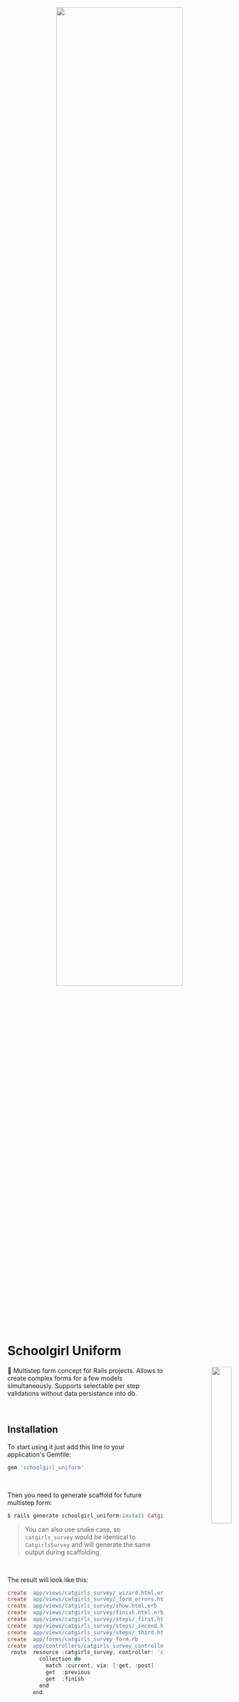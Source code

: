 <br>
<br>
<p align="center">
  <a href="#">
    <img align="center" width="75%" src="https://user-images.githubusercontent.com/2478436/210048098-9d09b442-f057-42e1-b77b-94277928e452.png"/> 
  </a>
</p>
<br>

# Schoolgirl Uniform

<p align="right">
  <a href="#schoolgirl-uniform">
    <img align="right" width="30%" src="https://user-images.githubusercontent.com/2478436/210023063-339c9be3-5ac3-4d9b-87a1-60d1d8462861.png"/> 
  </a>
</p>

:feet: Multistep form concept for Rails projects. Allows to create complex forms for a few models simultaneously. Supports selectable per step validations without data persistance into db.

<br>

## Installation

To start using it just add this line to your application's Gemfile:

```ruby
gem 'schoolgirl_uniform'
```
<br>

Then you need to generate scaffold for future multistep form:

```ruby
$ rails generate schoolgirl_uniform:install CatgirlsSurvey
```

> You can also use snake case, so `catgirls_survey` would be identical to `CatgirlsSurvey` and will generate the same output during scaffolding.

<br>

The result will look like this:

```flex
create  app/views/catgirls_survey/_wizard.html.erb
create  app/views/catgirls_survey/_form_errors.html.erb
create  app/views/catgirls_survey/show.html.erb
create  app/views/catgirls_survey/finish.html.erb
create  app/views/catgirls_survey/steps/_first.html.erb
create  app/views/catgirls_survey/steps/_second.html.erb
create  app/views/catgirls_survey/steps/_third.html.erb
create  app/forms/catgirls_survey_form.rb
create  app/controllers/catgirls_survey_controller.rb
 route  resource :catgirls_survey, controller: 'catgirls_survey', only: :show do
          collection do
            match :current, via: [:get, :post]
            get  :previous
            get  :finish
          end
        end

```

<br clear="right">
    
## Usage and Config

To achieve working multistep form you need to configure FVC:

- [**Form**](#form)

- [**View**](#view)

- [**Controller**](#controller)


### Form
 - e.g. _CatgirlsSurveyForm_ - _app/forms/catgirls_survey_form.rb_ 

1. Declare the steps:
  ```ruby
  def self.steps
    %w[first second third]
  end
  ```
2. Define form fields
  ```ruby
  attribute :username, String
  ```
3. Define validation and select appropriate step for it
  ```ruby
  validates :username, presence: true, if: proc { on_step('second') }
  ```
4. Inside `save!` method build your records, set them with form attributes and save them in transaction. 
   Use `.save!(validate: false)` to skip native validations on model.
   In order to return the result set the `@identifier` with created records reference/references 
   
   ( e.g. simple `1234` or complex `{user_id: 1234, personal_data_id: 5678}` )
  ```ruby
  def save!
    user = User.new(username: username)
    personal_data = user.build_personal_data(email: email)
    
    ActiveRecord::Base.transaction do
      user.save!(validate: false)
      personal_data.save!(validate: false)
    end
    
    @identifier = user.id
  end
  ```
### View
 - Scaffolding will generate example structure of view files:
    - _show.html.erb_
    - _finish.html.erb_
    - __wizard.html.erb_
    - __form_errors.html.erb_
    
    and steps/:
    - __first.html.erb_
    - __second.html.erb_
    - __third.html.erb_

Please notice that _show_ and _finish_ are action views, others are partials. Feel free to modify html and styles around the form.

#### Steps

By default Scaffolding generates 3 steps, but you can modify, delete them or add new steps. Just make sure that steps are **__partials_** and match corresponded names inside **_Form_** (e.g. CatgirlsSurveyForm): 

  ```ruby
  # app/views/catgirls_survey/steps/_first.html.erb
  
  <%= form.label :username %>
  <%= form.text_field :username %>
  <br>
  <%= form.label :password %>
  <%= form.text_field :password %>
  ```


### Controller
 - e.g. _CatgirlsSurveyController_ - _app/controllers/catgirls_survey_controller.rb_

1. Make sure you have listed all form fields (used for permit params)
```ruby
def form_attributes
  [:username, :password, :email, :phone]
end
```
2. Fetch resource/resources from DB using identifier, which you set in `.save!`
```ruby
  def finish
    @record = User.find_by(uuid: params[:identifier])
    ...
    # or if you have a few identifiers
    ...
    @record1 = Book.find_by(title: params[:identifier][:title])
    @record2 = Author.find_by(id: params[:identifier][:author_id])
  end
```
 
 
## Contributing

Bug reports and pull requests are welcome on GitHub at https://github.com/vergilet/schoolgirl_uniform
    
Feel free to contribute:
1. Fork it (https://github.com/vergilet/schoolgirl_uniform/fork)
2. Create your feature branch (git checkout -b my-new-feature)
3. Commit your changes (git commit -am 'Add some feature')
4. Push to the branch (git push origin my-new-feature)
5. Create new Pull Request



## License
The gem is available as open source under the terms of the MIT License.

Copyright © 2016 Yaro.

[![GitHub license](https://img.shields.io/badge/license-MIT-brightgreen)](https://raw.githubusercontent.com/vergilet/schoolgirl_uniform/master/LICENSE)

